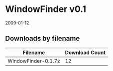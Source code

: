 # WindowFinder v0.1

2009-01-12

## Downloads by filename

Filename            | Download Count
------------------- | --------------
WindowFinder-0.1.7z |             12
